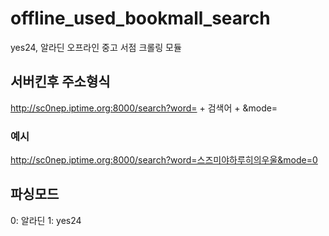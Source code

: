 # offline_used_bookmall_search
yes24, 알라딘 오프라인 중고 서점 크롤링 모듈

## 서버킨후 주소형식
http://sc0nep.iptime.org:8000/search?word= + 검색어 + &mode=
### 예시
http://sc0nep.iptime.org:8000/search?word=스즈미야하루히의우울&mode=0

## 파싱모드
0: 알라딘
1: yes24

